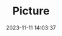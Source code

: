 ---
weight: 1
images:
- /images/edited/129.jpeg
title: Picture
date: 2023-11-11 14:03:37
tags:
- luminar
- work
---